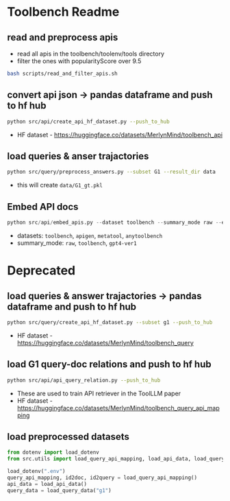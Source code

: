 # Toolbench Readme
## read and preprocess apis
* read all apis in the toolbench/toolenv/tools directory
* filter the ones with popularityScore over 9.5
```bash
bash scripts/read_and_filter_apis.sh
```
## convert api json -> pandas dataframe and push to hf hub
```bash
python src/api/create_api_hf_dataset.py --push_to_hub
```
* HF dataset - https://huggingface.co/datasets/MerlynMind/toolbench_api

## load queries & anser trajactories
```bash
python src/query/preprocess_answers.py --subset G1 --result_dir data
```
* this will create `data/G1_gt.pkl`

## Embed API docs
```python
python src/api/embed_apis.py --dataset toolbench --summary_mode raw --embedding_mode openai --embedding_model text-embedding-3-small --summary_dir data/api_summaries_toolbench/ --embedding_dir data/api_embeddings_toolbench/
```
* datasets: `toolbench`, `apigen`, `metatool`, `anytoolbench`
* summary_mode: `raw`, `toolbench`, `gpt4-ver1`

# Deprecated
## load queries & answer trajactories -> pandas dataframe and push to hf hub
```bash
python src/query/create_api_hf_dataset.py --subset g1 --push_to_hub
```
* HF dataset - https://huggingface.co/datasets/MerlynMind/toolbench_query

## load G1 query-doc relations and push to hf hub
```bash
python src/api/api_query_relation.py --push_to_hub
```
* These are used to train API retriever in the ToolLLM paper
* HF dataset - https://huggingface.co/datasets/MerlynMind/toolbench_query_api_mapping

## load preprocessed datasets
```python
from dotenv import load_dotenv
from src.utils import load_query_api_mapping, load_api_data, load_query_data

load_dotenv(".env")
query_api_mapping, id2doc, id2query = load_query_api_mapping()
api_data = load_api_data()
query_data = load_query_data("g1")
```

